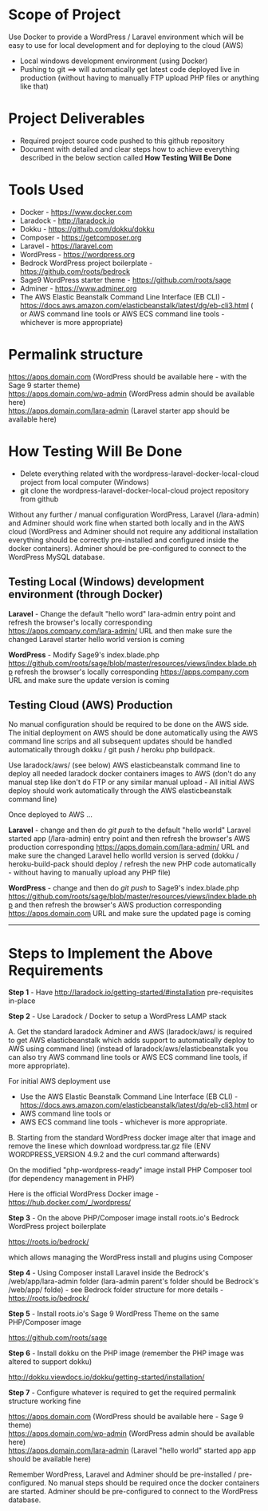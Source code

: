 # Scope of Project

Use Docker to provide a WordPress / Laravel environment which will be easy to use for local development and for deploying to the cloud (AWS)

* Local windows development environment (using Docker)
* Pushing to git ==> will automatically get latest code deployed live in production (without having to manually FTP upload PHP files or anything like that)

# Project Deliverables

* Required project source code pushed to this github repository
* Document with detailed and clear steps how to achieve everything described in the below section called <strong>How Testing Will Be Done</strong>

# Tools Used

* Docker - https://www.docker.com
* Laradock - http://laradock.io
* Dokku - https://github.com/dokku/dokku
* Composer - https://getcomposer.org
* Laravel - https://laravel.com
* WordPress - https://wordpress.org
* Bedrock WordPress project boilerplate - https://github.com/roots/bedrock
* Sage9 WordPress starter theme - https://github.com/roots/sage
* Adminer - https://www.adminer.org
* The AWS Elastic Beanstalk Command Line Interface (EB CLI) - https://docs.aws.amazon.com/elasticbeanstalk/latest/dg/eb-cli3.html
 ( or AWS command line tools or AWS ECS command line tools - whichever is more appropriate)

# Permalink structure

https://apps.domain.com  (WordPress should be available here - with the Sage 9 starter theme)<br>
https://apps.domain.com/wp-admin  (WordPress admin should be available here)<br>
https://apps.domain.com/lara-admin  (Laravel starter app should be available here)<br>

# How Testing Will Be Done

* Delete everything related with the wordpress-laravel-docker-local-cloud project from local computer (Windows)
* git clone the wordpress-laravel-docker-local-cloud project repository from github

Without any further / manual configuration WordPress, Laravel (/lara-admin) and Adminer should work fine when started both locally and in the AWS cloud (WordPress and Adminer should not require any additional installation everything should be correctly pre-installed and configured inside the docker containers). Adminer should be pre-configured to connect to the WordPress MySQL database.

## Testing Local (Windows) development environment (through Docker)

<strong>Laravel</strong> - Change the default "hello word" lara-admin entry point and refresh the browser's locally corresponding https://apps.company.com/lara-admin/ URL and then make sure the changed Laravel starter hello world version is coming  

<strong>WordPress</strong> - Modify Sage9's index.blade.php https://github.com/roots/sage/blob/master/resources/views/index.blade.php refresh the browser's locally corresponding https://apps.company.com URL and make sure the update version is coming 

## Testing Cloud (AWS) Production

No manual configuration should be required to be done on the AWS side. The initial deployment on AWS should be done automatically using the AWS command line scrips and all subsequent updates should be handled automatically through dokku / git push / heroku php buildpack.

Use laradock/aws/ (see below) AWS elasticbeanstalk command line to deploy all needed laradock docker containers images to AWS (don't do any manual step like don't do FTP or any similar manual upload - All initial AWS deploy should work automatically through the AWS elasticbeanstalk command line)

Once deployed to AWS ...

<strong>Laravel</strong> - change and then do <em>git push</em> to the default "hello world" Laravel started app (/lara-admin) entry point and then refresh the browser's AWS production corresponding https://apps.domain.com/lara-admin/ URL and make sure the changed Laravel hello worlld version is served (dokku / heroku-build-pack should deploy / refresh the new PHP code automatically - without having to manually upload any PHP file)

<strong>WordPress</strong> -  change and then do <em>git push</em> to Sage9's index.blade.php https://github.com/roots/sage/blob/master/resources/views/index.blade.php and then refresh the browser's AWS production corresponding https://apps.domain.com URL and make sure the updated page is coming

<hr>

# Steps to Implement the Above Requirements

<strong>Step 1</strong> - Have http://laradock.io/getting-started/#installation pre-requisites in-place

<strong>Step 2</strong> - Use Laradock / Docker to setup a WordPress LAMP stack

A. Get the standard laradock Adminer and AWS (laradock/aws/ is required to get AWS elasticbeanstalk which adds support to automatically deploy to AWS using command line) (instead of laradock/aws/elasticbeanstalk you can also try AWS command line tools or AWS ECS command line tools, if more appropriate).

For initial AWS deployment use

* Use the AWS Elastic Beanstalk Command Line Interface (EB CLI) - https://docs.aws.amazon.com/elasticbeanstalk/latest/dg/eb-cli3.html
or 
* AWS command line tools or 
* AWS ECS command line tools - whichever is more appropriate.

B. Starting from the standard WordPress docker image alter that image and remove the linese which download wordpress.tar.gz file (ENV WORDPRESS_VERSION 4.9.2 and the curl command afterwards)

On the modified "php-wordpress-ready" image install PHP Composer tool (for dependency management in PHP)

Here is the official WordPress Docker image - https://hub.docker.com/_/wordpress/

<strong>Step 3</strong> - On the above PHP/Composer image install roots.io's Bedrock WordPress project boilerplate

https://roots.io/bedrock/

which allows managing the WordPress install and plugins using Composer

<strong>Step 4</strong> - Using Composer install Laravel inside the Bedrock's /web/app/lara-admin folder (lara-admin parent's folder should be Bedrock's /web/app/ folde) - see Bedrock folder structure for more details - https://roots.io/bedrock/

<strong>Step 5</strong> - Install roots.io's Sage 9 WordPress Theme on the same PHP/Composer image

https://github.com/roots/sage

<strong>Step 6</strong> - Install dokku on the PHP image (remember the PHP image was altered to support dokku) 

http://dokku.viewdocs.io/dokku/getting-started/installation/

<strong>Step 7</strong> - Configure whatever is required to get the required permalink structure working fine

https://apps.domain.com  (WordPress should be available here - Sage 9 theme)<br>
https://apps.domain.com/wp-admin  (WordPress admin should be available here)<br> 
https://apps.domain.com/lara-admin  (Laravel "hello world" started app app should be available here)<br>

Remember WordPress, Laravel and Adminer should be pre-installed / pre-configured. No manual steps should be required once the docker containers are started. Adminer should be pre-configured to connect to the WordPress database.






